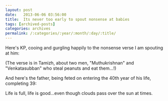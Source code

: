```yaml
---
layout: post
date:	2013-06-06 03:56:00
title:  Its never too early to spout nonsense at babies
tags: [archived-posts]
categories: archives
permalink: /:categories/:year/:month/:day/:title/
---
```

Here's KP, cooing and gurgling happily to the nonsense verse I am spouting at him:

<lj-embed id="974"/>

(The verse is in Tamizh, about two men, "Muthukrishnan" and "Venkatasubban" who steal peanuts and eat them...!)

And here's the father, being feted on entering the 40th year of his life, completing 39:

<lj-embed id="973"/>

Life is full, life is good...even though clouds pass over the sun at times.
